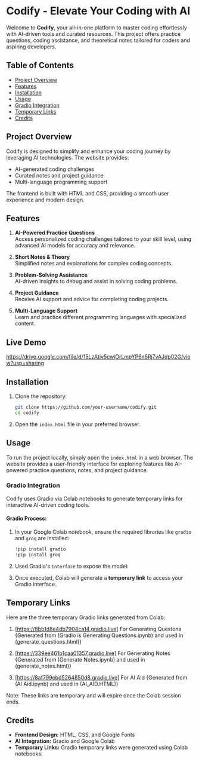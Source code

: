 # Codify - Elevate Your Coding with AI

Welcome to **Codify**, your all-in-one platform to master coding effortlessly with AI-driven tools and curated resources. This project offers practice questions, coding assistance, and theoretical notes tailored for coders and aspiring developers.

## Table of Contents

- [Project Overview](#project-overview)
- [Features](#features)
- [Installation](#installation)
- [Usage](#usage)
- [Gradio Integration](#gradio-integration)
- [Temporary Links](#temporary-links)
- [Credits](#credits)

## Project Overview

Codify is designed to simplify and enhance your coding journey by leveraging AI technologies. The website provides:

- AI-generated coding challenges
- Curated notes and project guidance
- Multi-language programming support

The frontend is built with HTML and CSS, providing a smooth user experience and modern design.

## Features

1. **AI-Powered Practice Questions**  
   Access personalized coding challenges tailored to your skill level, using advanced AI models for accuracy and relevance.
   
2. **Short Notes & Theory**  
   Simplified notes and explanations for complex coding concepts.

3. **Problem-Solving Assistance**  
   AI-driven insights to debug and assist in solving coding problems.

4. **Project Guidance**  
   Receive AI support and advice for completing coding projects.

5. **Multi-Language Support**  
   Learn and practice different programming languages with specialized content.

## Live Demo
https://drive.google.com/file/d/15LzAtiv5cwjOrLmpYP6n5Rj7vAJdp02G/view?usp=sharing


## Installation

1. Clone the repository:

    ```bash
    git clone https://github.com/your-username/codify.git
    cd codify
    ```

2. Open the `index.html` file in your preferred browser.


## Usage

To run the project locally, simply open the `index.html` in a web browser. The website provides a user-friendly interface for exploring features like AI-powered practice questions, notes, and project guidance.

### Gradio Integration

Codify uses Gradio via Colab notebooks to generate temporary links for interactive AI-driven coding tools.

#### Gradio Process:

1. In your Google Colab notebook, ensure the required libraries like `gradio` and `groq` are installed:

    ```python
    !pip install gradio
    !pip install groq
    ```

3. Used Gradio's `Interface` to expose the model:

4. Once executed, Colab will generate a **temporary link** to access your Gradio interface. 

## Temporary Links

Here are the three temporary Gradio links generated from Colab:

1. [https://8bb1d8e4db7904ca14.gradio.live] 
   For Generating Questons
   {Generated from (Gradio is Generating Questions.ipynb) and used in (generate_questions.html)}

3. [https://339ee461b1caa01357.gradio.live]
   For Generating Notes
   {Generated from (Generate Notes.ipynb) and used in (generate_notes.html)}

4. [https://8af799ebd5264850d8.gradio.live]
   For AI Aid
   {Generated from (AI Aid.ipynb) and used in (AI_AID.HTML)}
  

Note: These links are temporary and will expire once the Colab session ends.

## Credits

- **Frontend Design:** HTML, CSS, and Google Fonts
- **AI Integration:** Gradio and Google Colab
- **Temporary Links:** Gradio temporary links were generated using Colab notebooks.
